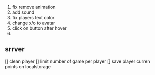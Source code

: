 1. fix remove animation
2. add sound
3. fix players text color
4. change x/o to avatar
5. click on button after hover
6. 

## srrver
[] clean player
[] limit number of game per player
[] save player curren points on localstorage

